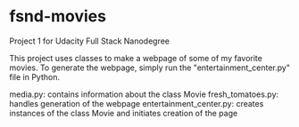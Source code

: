 # fsnd-movies
Project 1 for Udacity Full Stack Nanodegree

This project uses classes to make a webpage of some of my favorite movies.
To generate the webpage, simply run the "entertainment_center.py" file in Python.

media.py: contains information about the class Movie
fresh_tomatoes.py: handles generation of the webpage
entertainment_center.py: creates instances of the class Movie and initiates creation of the page
